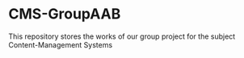 # CMS-GroupAAB
This repository stores the works of our group project for the subject Content-Management Systems
